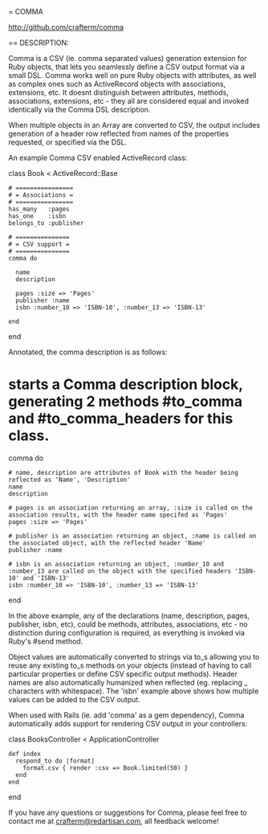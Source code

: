 = COMMA

http://github.com/crafterm/comma

== DESCRIPTION:

Comma is a CSV (ie. comma separated values) generation extension for Ruby objects, that lets you seamlessly define a CSV output format via a small DSL. Comma works well on pure Ruby objects with attributes, as well as complex ones such as ActiveRecord objects with associations, extensions, etc. It doesnt distinguish between attributes, methods, associations, extensions, etc - they all are considered equal and invoked identically via the Comma DSL description.

When multiple objects in an Array are converted to CSV, the output includes generation of a header row reflected from names of the properties requested, or specified via the DSL.

An example Comma CSV enabled ActiveRecord class:

  class Book < ActiveRecord::Base
  
    # ================
    # = Associations =
    # ================
    has_many   :pages
    has_one    :isbn
    belongs_to :publisher
  
    # ===============
    # = CSV support =
    # ===============
    comma do

      name
      description
    
      pages :size => 'Pages'
      publisher :name
      isbn :number_10 => 'ISBN-10', :number_13 => 'ISBN-13'
      
    end

  end

Annotated, the comma description is as follows:

  # starts a Comma description block, generating 2 methods #to_comma and #to_comma_headers for this class.
  comma do

    # name, description are attributes of Book with the header being reflected as 'Name', 'Description'
    name
    description
  
    # pages is an association returning an array, :size is called on the association results, with the header name specifed as 'Pages'
    pages :size => 'Pages'
    
    # publisher is an association returning an object, :name is called on the associated object, with the reflected header 'Name'
    publisher :name
    
    # isbn is an association returning an object, :number_10 and :number_13 are called on the object with the specified headers 'ISBN-10' and 'ISBN-13'
    isbn :number_10 => 'ISBN-10', :number_13 => 'ISBN-13'
    
  end
  
In the above example, any of the declarations (name, description, pages, publisher, isbn, etc), could be methods, attributes, associations, etc - no distinction during configuration is required, as everything is invoked via Ruby's #send method.

Object values are automatically converted to strings via to_s allowing you to reuse any existing to_s methods on your objects (instead of having to call particular properties or define CSV specific output methods). Header names are also automatically humanized when reflected (eg. replacing _ characters with whitespace). The 'isbn' example above shows how multiple values can be added to the CSV output.

When used with Rails (ie. add 'comma' as a gem dependency), Comma automatically adds support for rendering CSV output in your controllers:

  class BooksController < ApplicationController

    def index
      respond_to do |format|
        format.csv { render :csv => Book.limited(50) }
      end
    end

  end

If you have any questions or suggestions for Comma, please feel free to contact me at crafterm@redartisan.com, all feedback welcome!

